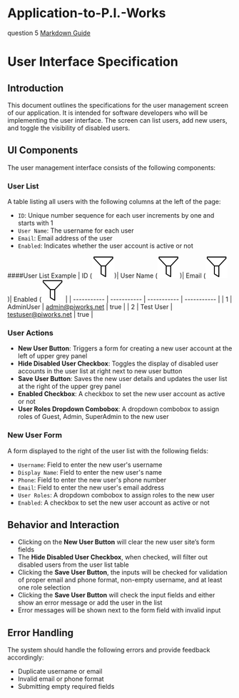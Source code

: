 # Application-to-P.I.-Works
question 5
[Markdown Guide](https://www.markdownguide.org/cheat-sheet/)

# User Interface Specification

## Introduction
This document outlines the specifications for the user management screen of our application. It is intended for software developers who will be implementing the user interface. The screen can list users, add new users, and toggle the visibility of disabled users.

## UI Components
The user management interface consists of the following components:

### User List
A table listing all users with the following columns at the left of the page:
- `ID`: Unique number sequence for each user increments by one and starts with 1
- `User Name`: The username for each user
- `Email`: Email address of the user
- `Enabled`: Indicates whether the user account is active or not

####User List Example
| ID (![filter photo](filter.png))| User Name (![filter photo](filter.png))| Email (![filter photo](filter.png))| Enabled (![filter photo](filter.png) |
| ----------- | ----------- | ----------- | ----------- |
| 1  | AdminUser | admin@piworks.net | true |
| 2  | Test User  | testuser@piworks.net | true |

### User Actions
- **New User Button**: Triggers a form for creating a new user account at the left of upper grey panel
- **Hide Disabled User Checkbox**: Toggles the display of disabled user accounts in the user list at right next to new user button
- **Save User Button**: Saves the new user details and updates the user list at the right of the upper grey panel
- **Enabled Checkbox**: A checkbox to set the new user account as active or not 
- **User Roles Dropdown Combobox**: A dropdown combobox to assign roles of Guest, Admin, SuperAdmin to the new user 


### New User Form
A form displayed to the right of the user list with the following fields:
- `Username`: Field to enter the new user's username
- `Display Name`: Field to enter the new user's name
- `Phone`: Field to enter the new user's phone number
- `Email`: Field to enter the new user's email address
- `User Roles`: A dropdown combobox to assign roles to the new user
- `Enabled`: A checkbox to set the new user account as active or not

## Behavior and Interaction
- Clicking on the **New User Button** will clear the new user site’s form fields 
- The **Hide Disabled User Checkbox**, when checked, will filter out disabled users from the user list table
- Clicking the **Save User Button**, the inputs will be checked for validation of proper email and phone format, non-empty username, and at least one role selection
- Clicking the **Save User Button** will check the input fields and either show an error message or add the user in the list
- Error messages will be shown next to the form field with invalid input

## Error Handling
The system should handle the following errors and provide feedback accordingly:
- Duplicate username or email
- Invalid email or phone format
- Submitting empty required fields
